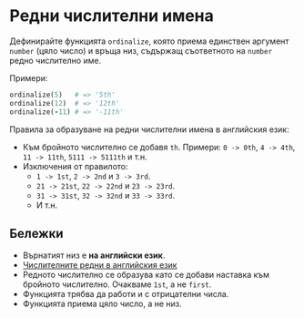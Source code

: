 # Редни числителни имена

Дефинирайте функцията `ordinalize`, която приема единствен аргумент `number`
(цяло число) и връща низ, съдържащ съответното на `number` редно числително име.

Примери:
```ruby
ordinalize(5)   # => '5th'
ordinalize(12)  # => '12th'
ordinalize(-11) # => '-11th'
```

Правила за образуване на редни числителни имена в английския език:
* Към бройното числително се добавя `th`.
Примери: `0 -> 0th`, `4 -> 4th`, `11 -> 11th`, `5111 -> 5111th` и т.н.
* Изключения от правилото:
    * `1 -> 1st`, `2 -> 2nd` и `3 -> 3rd`.
    * `21 -> 21st`, `22 -> 22nd` и `23 -> 23rd`.
    * `31 -> 31st`, `32 -> 32nd` и `33 -> 33rd`.
    * И т.н.

## Бележки

* Върнатият низ е **на английски език**.
* [Числителните редни в английския език](https://en.wikipedia.org/wiki/Ordinal_number_(linguistics))
* Редното числително се образува като се добави наставка към бройното
числително. Очакваме `1st`, а не `first`.
* Функцията трябва да работи и с отрицателни числа.
* Функцията приема цяло число, а не низ.
